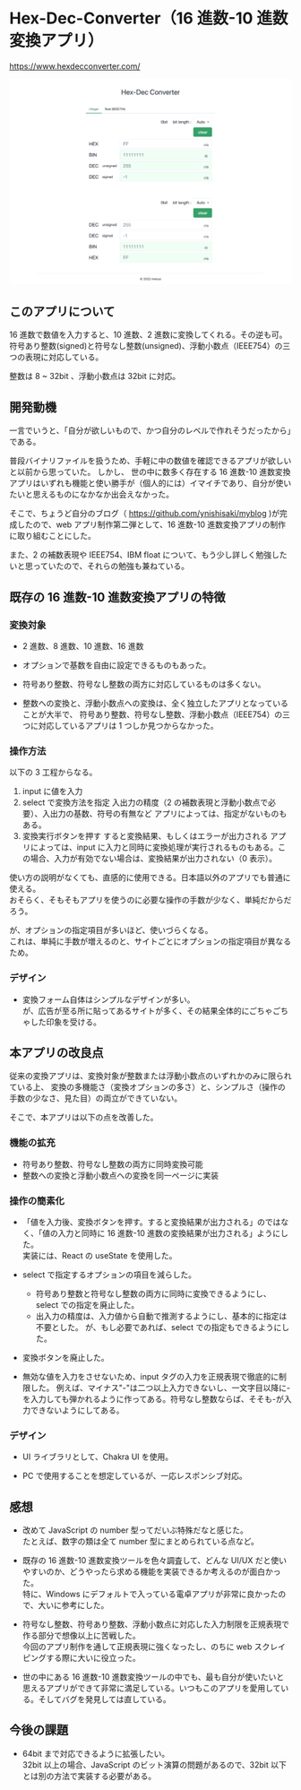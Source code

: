 # Hex-Dec-Converter（16 進数-10 進数変換アプリ）

https://www.hexdecconverter.com/

![Hex-Dec-Converter](figures/preview.png)

## このアプリについて

16 進数で数値を入力すると、10 進数、2 進数に変換してくれる。その逆も可。  
符号あり整数(signed)と符号なし整数(unsigned)、浮動小数点（IEEE754）の三つの表現に対応している。

整数は 8 ~ 32bit 、浮動小数点は 32bit に対応。

## 開発動機

一言でいうと、「自分が欲しいもので、かつ自分のレベルで作れそうだったから」である。

普段バイナリファイルを扱うため、手軽に中の数値を確認できるアプリが欲しいと以前から思っていた。
しかし、 世の中に数多く存在する 16 進数-10 進数変換アプリはいずれも機能と使い勝手が（個人的には）イマイチであり、自分が使いたいと思えるものになかなか出会えなかった。

そこで、ちょうど自分のブログ（ https://github.com/ynishisaki/myblog )が完成したので、web アプリ制作第二弾として、16 進数-10 進数変換アプリの制作に取り組むことにした。

また、2 の補数表現や IEEE754、IBM float について、もう少し詳しく勉強したいと思っていたので、それらの勉強も兼ねている。

## 既存の 16 進数-10 進数変換アプリの特徴

### 変換対象

-   2 進数、8 進数、10 進数、16 進数
-   オプションで基数を自由に設定できるものもあった。

-   符号あり整数、符号なし整数の両方に対応しているものは多くない。
-   整数への変換と、浮動小数点への変換は、全く独立したアプリとなっていることが大半で、
    符号あり整数、符号なし整数、浮動小数点（IEEE754）の三つに対応しているアプリは 1 つしか見つからなかった。

### 操作方法

以下の 3 工程からなる。

1. input に値を入力
2. select で変換方法を指定
   入出力の精度（2 の補数表現と浮動小数点で必要）、入出力の基数、符号の有無など
   アプリによっては、指定がないものもある。
3. 変換実行ボタンを押す
   すると変換結果、もしくはエラーが出力される
   アプリによっては、input に入力と同時に変換処理が実行されるものもある。この場合、入力が有効でない場合は、変換結果が出力されない（0 表示）。

使い方の説明がなくても、直感的に使用できる。日本語以外のアプリでも普通に使える。  
おそらく、そもそもアプリを使うのに必要な操作の手数が少なく、単純だからだろう。

が、オプションの指定項目が多いほど、使いづらくなる。  
これは、単純に手数が増えるのと、サイトごとにオプションの指定項目が異なるため。

### デザイン

-   変換フォーム自体はシンプルなデザインが多い。  
    が、広告が至る所に貼ってあるサイトが多く、その結果全体的にごちゃごちゃした印象を受ける。

## 本アプリの改良点

従来の変換アプリは、変換対象が整数または浮動小数点のいずれかのみに限られている上、
変換の多機能さ（変換オプションの多さ）と、シンプルさ（操作の手数の少なさ、見た目）の両立ができていない。

そこで、本アプリは以下の点を改善した。

### 機能の拡充

-   符号あり整数、符号なし整数の両方に同時変換可能
-   整数への変換と浮動小数点への変換を同一ページに実装

### 操作の簡素化

-   「値を入力後、変換ボタンを押す。すると変換結果が出力される」のではなく、「値の入力と同時に 16 進数-10 進数の変換結果が出力される」ようにした。  
    実装には、React の useState を使用した。

-   select で指定するオプションの項目を減らした。

    -   符号あり整数と符号なし整数の両方に同時に変換できるようにし、select での指定を廃止した。
    -   出入力の精度は、入力値から自動で推測するようにし、基本的に指定は不要とした。
        が、もし必要であれば、select での指定もできるようにした。

-   変換ボタンを廃止した。

-   無効な値を入力をさせないため、input タグの入力を正規表現で徹底的に制限した。
    例えば、マイナス"-"は二つ以上入力できないし、一文字目以降に-を入力しても弾かれるように作ってある。符号なし整数ならば、そそも-が入力できないようにしてある。

### デザイン

-   UI ライブラリとして、Chakra UI を使用。

-   PC で使用することを想定しているが、一応レスポンシブ対応。

## 感想

-   改めて JavaScript の number 型ってだいぶ特殊だなと感じた。  
    たとえば、数字の類は全て number 型にまとめられている点など。

-   既存の 16 進数-10 進数変換ツールを色々調査して、どんな UI/UX だと使いやすいのか、どうやったら求める機能を実装できるか考えるのが面白かった。  
    特に、Windows にデフォルトで入っている電卓アプリが非常に良かったので、大いに参考にした。

-   符号なし整数、符号あり整数、浮動小数点に対応した入力制限を正規表現で作る部分で想像以上に苦戦した。  
    今回のアプリ制作を通して正規表現に強くなったし、のちに web スクレイピングする際に大いに役立った。

-   世の中にある 16 進数-10 進数変換ツールの中でも、最も自分が使いたいと思えるアプリができて非常に満足している。いつもこのアプリを愛用している。そしてバグを発見しては直している。

## 今後の課題

-   64bit まで対応できるように拡張したい。  
    32bit 以上の場合、JavaScript のビット演算の問題があるので、32bit 以下とは別の方法で実装する必要がある。
